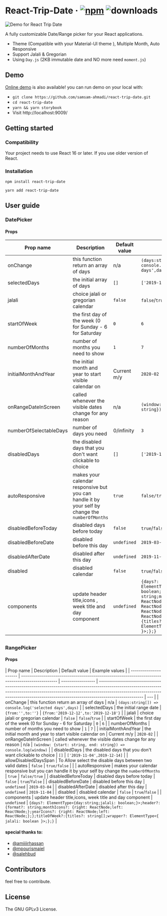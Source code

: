 ﻿# React-Trip-Date &middot; [![npm](https://img.shields.io/npm/v/react-trip-date.svg)](https://www.npmjs.com/package/react-trip-date) ![downloads](https://img.shields.io/npm/dt/react-trip-date.svg)

![Demo for React Trip Date](demo.gif)

A fully customizable Date/Range picker for your React applications.

- Theme (Compatible with your Material-UI theme ), Multiple Month, Auto Responsive
- Support Jalali & Gregorian
- Using `Day.js` (2KB immutable date and NO more need `moment.js`)

## Demo

[Online demo](https://killthejs.com/react-trip-date/) is also available! you can run demo on your local with:

- `git clone https://github.com/samsam-ahmadi/react-trip-date.git`
- `cd react-trip-date`
- `yarn && yarn storybook`
- Visit http://localhost:9009/

## Getting started

### Compatibility

Your project needs to use React 16 or later. If you use older version of React.

### Installation

`npm install react-trip-date`

`yarn add react-trip-date`

## User guide

### DatePicker

#### Props

| Prop name              | Description                                                                                      | Default value | Example values                                                                                                                                                                                                                                                   |
| ---------------------- | ------------------------------------------------------------------------------------------------ | ------------- | ---------------------------------------------------------------------------------------------------------------------------------------------------------------------------------------------------------------------------------------------------------------- |
| onChange               | this function return an array of days                                                            | n/a           | `(days:string[]) => console.log('selected days',days)`                                                                                                                                                                                                           |
| selectedDays           | the initial array of days                                                                        | `[]`          | `['2019-10-01','2019-11-06']`                                                                                                                                                                                                                                    |
| jalali                 | choice jalali or gregorian calendar                                                              | `false`       | `false`/`true`                                                                                                                                                                                                                                                   |
| startOfWeek            | the first day of the week (0 for Sunday - 6 for Saturday                                         | `0`           | `6`                                                                                                                                                                                                                                                              |
| numberOfMonths         | number of months you need to show                                                                | `1`           | `7`                                                                                                                                                                                                                                                              |
| initialMonthAndYear    | the initial month and year to start visible calendar on                                          | Current m/y   | `2020-02`                                                                                                                                                                                                                                                        |
| onRangeDateInScreen    | called whenever the visible dates change for any reason                                          | n/a           | `(window: {start: string, end: string}) => console.log(window)`                                                                                                                                                                                                  |
| numberOfSelectableDays | number of days you need                                                                          | 0/infinity    | `3`                                                                                                                                                                                                                                                              |
| disabledDays           | the disabled days that you don't want clickable to choice                                        | `[]`          | `['2019-11-04',2019-12-14]`                                                                                                                                                                                                                                      |
| autoResponsive         | makes your calendar responsive but you can handle it by your self by change the `numberOfMonths` | `true`        | `false/true`                                                                                                                                                                                                                                                     |
| disabledBeforeToday    | disabled days before today                                                                       | `false`       | `true`/`false`                                                                                                                                                                                                                                                   |
| disabledBeforeDate     | disabled before this day                                                                         | `undefined`   | `2019-03-04`                                                                                                                                                                                                                                                     |
| disabledAfterDate      | disabled after this day                                                                          | `undefined`   | `2019-11-04`                                                                                                                                                                                                                                                     |
| disabled               | disabled calendar                                                                                | `false`       | `true`/`false`                                                                                                                                                                                                                                                   |
| components             | update header title,icons , week title and day component                                         | `undefined`   | `{days?: ElementType<{day:string;jalali: boolean;}>;header?: {format?: string;monthIcons?: {right: ReactNode;left: ReactNode;};yearIcons?: {right: ReactNode;left: ReactNode;};};titleOfWeek?:{titles?: string[];wrapper?: ElementType<{ jalali: boolean }>;};}` |

##

### RangePicker

#### Props

| Prop name             | Description                                                                                      | Default value     | Example values                                                                                                                                                                                                                                                   |
| --------------------- | ------------------------------------------------------------------------------------------------ | ----------------- | ---------------------------------------------------------------------------------------------------------------------------------------------------------------------------------------------------------------------------------------------------------------- | --- |
| onChange              | this function return an array of days                                                            | n/a               | `(days:string[]) => console.log('selected days',days)`                                                                                                                                                                                                           |
| selectedDays          | the initial range date                                                                           | `{from:'',to:''}` | `{from:'2019-12-12',to:'2019-12-18'}`                                                                                                                                                                                                                            |
| jalali                | choice jalali or gregorian calendar                                                              | `false`           | `false`/`true`                                                                                                                                                                                                                                                   |
| startOfWeek           | the first day of the week (0 for Sunday - 6 for Saturday                                         | `0`               | `6`                                                                                                                                                                                                                                                              |
| numberOfMonths        | number of months you need to show                                                                | `1`               | `7`                                                                                                                                                                                                                                                              |
| initialMonthAndYear   | the initial month and year to start visible calendar on                                          | Current m/y       | `2020-02`                                                                                                                                                                                                                                                        |
| onRangeDateInScreen   | called whenever the visible dates change for any reason                                          | n/a               | `(window: {start: string, end: string}) => console.log(window)`                                                                                                                                                                                                  |
| disabledDays          | the disabled days that you don't want clickable to choice                                        | `[]`              | `['2019-11-04',2019-12-14]`                                                                                                                                                                                                                                      |
| allowDisabledDaysSpan | To Allow select the disable days between two valid dates                                         | `false`           | `true/false`                                                                                                                                                                                                                                                     |     |
| autoResponsive        | makes your calendar responsive but you can handle it by your self by change the `numberOfMonths` | `true`            | `false/true`                                                                                                                                                                                                                                                     |
| disabledBeforeToday   | disabled days before today                                                                       | `false`           | `true`/`false`                                                                                                                                                                                                                                                   |
| disabledBeforeDate    | disabled before this day                                                                         | `undefined`       | `2019-03-04`                                                                                                                                                                                                                                                     |
| disabledAfterDate     | disabled after this day                                                                          | `undefined`       | `2019-11-04`                                                                                                                                                                                                                                                     |
| disabled              | disabled calendar                                                                                | `false`           | `true`/`false`                                                                                                                                                                                                                                                   |
| components            | update header title,icons, week title and day component                                          | `undefined`       | `{days?: ElementType<{day:string;jalali: boolean;}>;header?: {format?: string;monthIcons?: {right: ReactNode;left: ReactNode;};yearIcons?: {right: ReactNode;left: ReactNode;};};titleOfWeek?:{titles?: string[];wrapper?: ElementType<{ jalali: boolean }>;};}` |

#### special thanks to:

- [@amiiiirhassan](https://github.com/amiiiirhassan)
- [@mpourismaiel](https://github.com/mpourismaiel)
- [@salehbud](https://dribbble.com/salehbud)

## Contributors

feel free to contribute.

## License

The GNU GPLv3 License.
